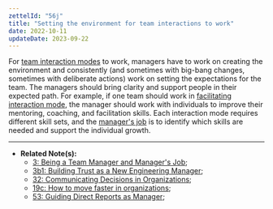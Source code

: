 ```yaml
---
zettelId: "56j"
title: "Setting the environment for team interactions to work"
date: 2022-10-11
updateDate: 2023-09-22
---
```


For [team interaction modes](/notes/56f/) to work, managers have to work on creating the environment and consistently (and sometimes with big-bang changes, sometimes with deliberate actions) work on setting the expectations for the team. The managers should bring clarity and support people in their expected path. For example, if one team should work in [facilitating interaction mode](/notes/56i1/), the manager should work with individuals to improve their mentoring, coaching, and facilitation skills. Each interaction mode requires different skill sets, and the [manager's job](/notes/3/) is to identify which skills are needed and support the individual growth.

---

- **Related Note(s):**
  - [3: Being a Team Manager and Manager's Job](/notes/3/);
  - [3b1: Building Trust as a New Engineering Manager](/notes/3b1/);
  - [32: Communicating Decisions in Organizations](/notes/32/);
  - [19c: How to move faster in organizations](/notes/19c/);
  - [53: Guiding Direct Reports as Manager](/notes/53/);
